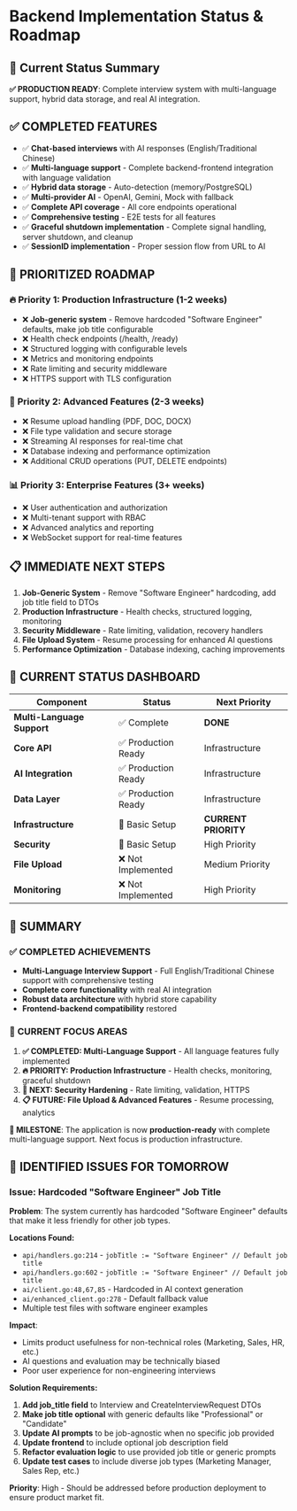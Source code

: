 # Backend Implementation Status & Roadmap

## 🎯 **Current Status Summary**

**✅ PRODUCTION READY**: Complete interview system with multi-language support, hybrid data storage, and real AI integration.

## ✅ **COMPLETED FEATURES**

- ✅ **Chat-based interviews** with AI responses (English/Traditional Chinese)
- ✅ **Multi-language support** - Complete backend-frontend integration with language validation
- ✅ **Hybrid data storage** - Auto-detection (memory/PostgreSQL)
- ✅ **Multi-provider AI** - OpenAI, Gemini, Mock with fallback
- ✅ **Complete API coverage** - All core endpoints operational
- ✅ **Comprehensive testing** - E2E tests for all features
- ✅ **Graceful shutdown implementation** - Complete signal handling, server shutdown, and cleanup
- ✅ **SessionID implementation** - Proper session flow from URL to AI

## 🚀 **PRIORITIZED ROADMAP**

### 🔥 **Priority 1: Production Infrastructure (1-2 weeks)**

- ❌ **Job-generic system** - Remove hardcoded "Software Engineer" defaults, make job title configurable
- ❌ Health check endpoints (/health, /ready)
- ❌ Structured logging with configurable levels
- ❌ Metrics and monitoring endpoints
- ❌ Rate limiting and security middleware
- ❌ HTTPS support with TLS configuration

### 🎯 **Priority 2: Advanced Features (2-3 weeks)**

- ❌ Resume upload handling (PDF, DOC, DOCX)
- ❌ File type validation and secure storage
- ❌ Streaming AI responses for real-time chat
- ❌ Database indexing and performance optimization
- ❌ Additional CRUD operations (PUT, DELETE endpoints)

### 📊 **Priority 3: Enterprise Features (3+ weeks)**

- ❌ User authentication and authorization
- ❌ Multi-tenant support with RBAC
- ❌ Advanced analytics and reporting
- ❌ WebSocket support for real-time features

## 📋 **IMMEDIATE NEXT STEPS**

1. **Job-Generic System** - Remove "Software Engineer" hardcoding, add job title field to DTOs
2. **Production Infrastructure** - Health checks, structured logging, monitoring
3. **Security Middleware** - Rate limiting, validation, recovery handlers
4. **File Upload System** - Resume processing for enhanced AI questions
5. **Performance Optimization** - Database indexing, caching improvements

## 🎯 **CURRENT STATUS DASHBOARD**

| Component | Status | Next Priority |
|-----------|--------|---------------|
| **Multi-Language Support** | ✅ Complete | **DONE** |
| **Core API** | ✅ Production Ready | Infrastructure |
| **AI Integration** | ✅ Production Ready | Infrastructure |
| **Data Layer** | ✅ Production Ready | Infrastructure |
| **Infrastructure** | 🔧 Basic Setup | **CURRENT PRIORITY** |
| **Security** | 🔧 Basic Setup | High Priority |
| **File Upload** | ❌ Not Implemented | Medium Priority |
| **Monitoring** | ❌ Not Implemented | High Priority |

## 🚀 **SUMMARY**

### ✅ **COMPLETED ACHIEVEMENTS**

- **Multi-Language Interview Support** - Full English/Traditional Chinese support with comprehensive testing
- **Complete core functionality** with real AI integration
- **Robust data architecture** with hybrid store capability
- **Frontend-backend compatibility** restored

### 🔧 **CURRENT FOCUS AREAS**

1. **✅ COMPLETED: Multi-Language Support** - All language features fully implemented
2. **🔥 PRIORITY: Production Infrastructure** - Health checks, monitoring, graceful shutdown
3. **🔧 NEXT: Security Hardening** - Rate limiting, validation, HTTPS
4. **📋 FUTURE: File Upload & Advanced Features** - Resume processing, analytics

**🎉 MILESTONE**: The application is now **production-ready** with complete multi-language support. Next focus is production infrastructure.

## 🚨 **IDENTIFIED ISSUES FOR TOMORROW**

### **Issue: Hardcoded "Software Engineer" Job Title**

**Problem**: The system currently has hardcoded "Software Engineer" defaults that make it less friendly for other job types.

**Locations Found:**
- `api/handlers.go:214` - `jobTitle := "Software Engineer" // Default job title`
- `api/handlers.go:602` - `jobTitle := "Software Engineer" // Default job title`  
- `ai/client.go:48,67,85` - Hardcoded in AI context generation
- `ai/enhanced_client.go:278` - Default fallback value
- Multiple test files with software engineer examples

**Impact**: 
- Limits product usefulness for non-technical roles (Marketing, Sales, HR, etc.)
- AI questions and evaluation may be technically biased
- Poor user experience for non-engineering interviews

**Solution Requirements:**
1. **Add job_title field** to Interview and CreateInterviewRequest DTOs
2. **Make job title optional** with generic defaults like "Professional" or "Candidate"
3. **Update AI prompts** to be job-agnostic when no specific job provided
4. **Update frontend** to include optional job description field
5. **Refactor evaluation logic** to use provided job title or generic prompts
6. **Update test cases** to include diverse job types (Marketing Manager, Sales Rep, etc.)

**Priority**: High - Should be addressed before production deployment to ensure product market fit.
